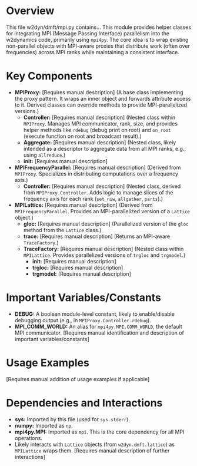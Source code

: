 # Overview

This file w2dyn/dmft/mpi.py contains...
This module provides helper classes for integrating MPI (Message Passing Interface) parallelism into the w2dynamics code, primarily using `mpi4py`. The core idea is to wrap existing non-parallel objects with MPI-aware proxies that distribute work (often over frequencies) across MPI ranks while maintaining a consistent interface.

# Key Components

- **MPIProxy:** [Requires manual description] (A base class implementing the proxy pattern. It wraps an inner object and forwards attribute access to it. Derived classes can override methods to provide MPI-parallelized versions.)
  - **Controller:** [Requires manual description] (Nested class within `MPIProxy`. Manages MPI communicator, rank, size, and provides helper methods like `rdebug` (debug print on root) and `on_root` (execute function on root and broadcast result).)
  - **Aggregate:** [Requires manual description] (Nested class, likely intended as a descriptor to aggregate data from all MPI ranks, e.g., using `allreduce`.)
  - **__init__:** [Requires manual description]
- **MPIFrequencyParallel:** [Requires manual description] (Derived from `MPIProxy`. Specializes in distributing computations over a frequency axis.)
  - **Controller:** [Requires manual description] (Nested class, derived from `MPIProxy.Controller`. Adds logic to manage slices of the frequency axis for each rank (`set_niw`, `allgather`, `parts`).)
- **MPILattice:** [Requires manual description] (Derived from `MPIFrequencyParallel`. Provides an MPI-parallelized version of a `Lattice` object.)
  - **gloc:** [Requires manual description] (Parallelized version of the `gloc` method from the `Lattice` class.)
  - **trace:** [Requires manual description] (Returns an MPI-aware `TraceFactory`.)
  - **TraceFactory:** [Requires manual description] (Nested class within `MPILattice`. Provides parallelized versions of `trgloc` and `trgmodel`.)
    - **__init__:** [Requires manual description]
    - **trgloc:** [Requires manual description]
    - **trgmodel:** [Requires manual description]

# Important Variables/Constants

- **DEBUG:** A boolean module-level constant, likely to enable/disable debugging output (e.g., in `MPIProxy.Controller.rdebug`).
- **MPI_COMM_WORLD:** An alias for `mpi4py.MPI.COMM_WORLD`, the default MPI communicator.
[Requires manual identification and description of important variables/constants]

# Usage Examples

[Requires manual addition of usage examples if applicable]

# Dependencies and Interactions

- **sys:** Imported by this file (used for `sys.stderr`).
- **numpy:** Imported as `np`.
- **mpi4py.MPI:** Imported as `mpi`. This is the core dependency for all MPI operations.
- Likely interacts with `Lattice` objects (from `w2dyn.dmft.lattice`) as `MPILattice` wraps them.
[Requires manual description of further interactions]
